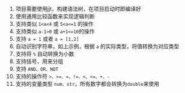 1. 项目需要使用jjt，构建语法树，在项目启动时即编译好
2. 使用通用比较函数来实现逻辑判断
3. 支持类似 `1<a<4` 或 `5<a<=1` 的操作
4. 支持类似 `a-1>0` 或 `a+1<=10`的操作
5. 支持 `a = 1` 或者 `a = [1,2]`
6. 自动识别字符串，如上示例，根据 `a` 的实际类型，将值转换为对应类型
7. 支持将 `%` 自动转换为小数
8. 支持括号，用来分组
9. 支持 `AND、OR、NOT`
10. 支持的操作符 `>、>=、=、!=、<、<=、+、-`
11. 支持的变量类型 `num、str`，所有数字都会转换为`double`来使用

